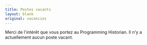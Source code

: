 ```yaml
---
title: Postes vacants
layout: blank
original: vacancies
---
```

Merci de l'intérêt que vous portez au Programming Historian. Il n'y a actuellement aucun poste vacant.
